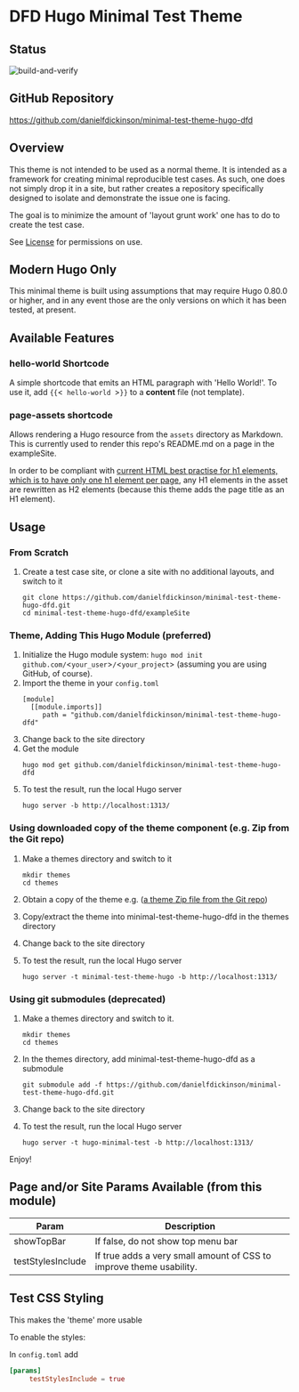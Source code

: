 # DFD Hugo Minimal Test Theme

## Status

![build-and-verify](https://github.com/danielfdickinson/minimal-test-theme-hugo-dfd/actions/workflows/build-and-verify.yml/badge.svg)

## GitHub Repository

<https://github.com/danielfdickinson/minimal-test-theme-hugo-dfd>

## Overview

This theme is not intended to be used as a normal theme. It is intended as a framework for creating minimal reproducible test cases. As such, one does not simply drop it in a site, but rather creates a repository specifically designed to isolate and demonstrate the issue one is facing.

The goal is to minimize the amount of 'layout grunt work' one has to do to create the test case.

See [License](https://github.com/danielfdickinson/minimal-test-theme-hugo-dfd/blob/master/LICENSE) for permissions on use.

## Modern Hugo Only

This minimal theme is built using assumptions that may require Hugo 0.80.0 or higher, and in any event those are the only versions on which it has been tested, at present.

## Available Features

### hello-world Shortcode

A simple shortcode that emits an HTML paragraph with 'Hello World!'. To use it,
add ``{{``&lt;``  hello-world  ``&gt;``}}`` to a **content** file (not template).

### page-assets shortcode

Allows rendering a Hugo resource from the ``assets`` directory as Markdown. This is currently used to render this repo's README.md on a page in the exampleSite.

In order to be compliant with [current HTML best practise for h1 elements, which is to have only one h1 element per page](https://developer.mozilla.org/en-US/docs/Web/HTML/Element/Heading_Elements#multiple_h1_elements_on_one_page), any H1 elements in the asset are rewritten as H2 elements (because this theme adds the page title as an H1 element).

## Usage

### From Scratch

1. Create a test case site, or clone a site with no additional layouts, and switch to it
   ```
   git clone https://github.com/danielfdickinson/minimal-test-theme-hugo-dfd.git
   cd minimal-test-theme-hugo-dfd/exampleSite
   ```
### Theme, Adding This Hugo Module (preferred)

1. Initialize the Hugo module system: ``hugo mod init github.com/``&lt;``your_user``&gt;``/``&lt;``your_project``&gt; (assuming you are using GitHub, of course).
2. Import the theme in your ``config.toml``
   ```
   [module]
     [[module.imports]]
        path = "github.com/danielfdickinson/minimal-test-theme-hugo-dfd"
   ```
3. Change back to the site directory
4. Get the module
   ```
   hugo mod get github.com/danielfdickinson/minimal-test-theme-hugo-dfd
   ```
5. To test the result, run the local Hugo server
   ```
   hugo server -b http://localhost:1313/
   ```
### Using downloaded copy of the theme component (e.g. Zip from the Git repo)

1. Make a themes directory and switch to it
   ```
   mkdir themes
   cd themes
   ```

2. Obtain a copy of the theme e.g. ([a theme Zip file from the Git repo](https://github.com/danielfdickinson/minimal-test-theme-hugo-dfd/archive/refs/heads/main.zip))
3. Copy/extract the theme into minimal-test-theme-hugo-dfd in the themes directory
4. Change back to the site directory
5. To test the result, run the local Hugo server
   ```
   hugo server -t minimal-test-theme-hugo -b http://localhost:1313/
   ```
### Using git submodules (deprecated)

1. Make a themes directory and switch to it.
   ```
   mkdir themes
   cd themes
   ```

2. In the themes directory, add minimal-test-theme-hugo-dfd as a submodule
   ```
   git submodule add -f https://github.com/danielfdickinson/minimal-test-theme-hugo-dfd.git
   ```
3. Change back to the site directory
4. To test the result, run the local Hugo server
   ```
   hugo server -t hugo-minimal-test -b http://localhost:1313/
   ```

 Enjoy!

## Page and/or Site Params Available (from this module)

| Param                    | Description                                    |
|--------------------------|------------------------------------------------|
| showTopBar               | If false, do not show top menu bar             |
| testStylesInclude        | If true adds a very small amount of CSS to improve theme usability. |

## Test CSS Styling

This makes the 'theme' more usable

To enable the styles:

In ``config.toml`` add

```toml
[params]
     testStylesInclude = true
```
